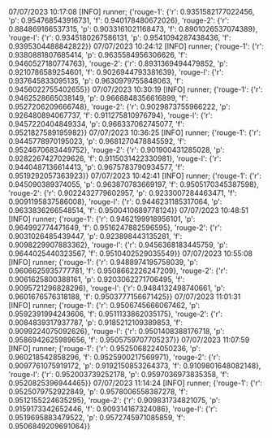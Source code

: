 07/07/2023 10:17:08  [INFO] runner; {'rouge-1': {'r': 0.9351582177022456, 'p': 0.954768543916731, 'f': 0.940178480672026}, 'rouge-2': {'r': 0.884869166537315, 'p': 0.9033161021168473, 'f': 0.8901026537074389}, 'rouge-l': {'r': 0.9345180267586131, 'p': 0.9541094287438436, 'f': 0.9395304488842822}}
07/07/2023 10:24:12  [INFO] runner; {'rouge-1': {'r': 0.9380881807685414, 'p': 0.9635584956306626, 'f': 0.9460527180774763}, 'rouge-2': {'r': 0.8931369494479852, 'p': 0.9210786589254601, 'f': 0.9026944793381639}, 'rouge-l': {'r': 0.937645833095135, 'p': 0.9630979755848063, 'f': 0.9456022755402655}}
07/07/2023 10:30:19  [INFO] runner; {'rouge-1': {'r': 0.9462528665038149, 'p': 0.9668848356616899, 'f': 0.9527206209666748}, 'rouge-2': {'r': 0.9029873755966222, 'p': 0.926480894067737, 'f': 0.911275810976794}, 'rouge-l': {'r': 0.9457220404849334, 'p': 0.966337062745077, 'f': 0.9521827589195982}}
07/07/2023 10:36:25  [INFO] runner; {'rouge-1': {'r': 0.9445778970195023, 'p': 0.9681270478845592, 'f': 0.9524670683449752}, 'rouge-2': {'r': 0.901900431285028, 'p': 0.9282267427029626, 'f': 0.9115031422330981}, 'rouge-l': {'r': 0.9440487136614413, 'p': 0.9675783790934577, 'f': 0.9519292057363923}}
07/07/2023 10:42:41  [INFO] runner; {'rouge-1': {'r': 0.945090389374055, 'p': 0.963870783669197, 'f': 0.9505170345387598}, 'rouge-2': {'r': 0.9022432779602957, 'p': 0.9233007284463471, 'f': 0.9091195837586008}, 'rouge-l': {'r': 0.9446231185317064, 'p': 0.9633836266548514, 'f': 0.9500410689778124}}
07/07/2023 10:48:51  [INFO] runner; {'rouge-1': {'r': 0.9462199918956101, 'p': 0.964992774471649, 'f': 0.9516247882596595}, 'rouge-2': {'r': 0.9031026485439447, 'p': 0.923898443135281, 'f': 0.9098229907883362}, 'rouge-l': {'r': 0.9456368183445759, 'p': 0.9644025440323567, 'f': 0.9510402529035549}}
07/07/2023 10:55:08  [INFO] runner; {'rouge-1': {'r': 0.9488974195758039, 'p': 0.9606625935777781, 'f': 0.9508662226247209}, 'rouge-2': {'r': 0.9061625800388161, 'p': 0.9203062271706495, 'f': 0.9095721296828296}, 'rouge-l': {'r': 0.9484132498740661, 'p': 0.9601676576318188, 'f': 0.9503777156671425}}
07/07/2023 11:01:31  [INFO] runner; {'rouge-1': {'r': 0.9506745666067462, 'p': 0.9592391994243606, 'f': 0.9511133862035175}, 'rouge-2': {'r': 0.9084839317937787, 'p': 0.9185212109389853, 'f': 0.9099224075092626}, 'rouge-l': {'r': 0.9501408388176718, 'p': 0.9586942625989656, 'f': 0.9505759707705237}}
07/07/2023 11:07:59  [INFO] runner; {'rouge-1': {'r': 0.9525068224050236, 'p': 0.960218542858296, 'f': 0.9525900217569971}, 'rouge-2': {'r': 0.9097761075919172, 'p': 0.9192150853264373, 'f': 0.9109801648082148}, 'rouge-l': {'r': 0.952003739252178, 'p': 0.9597036973835358, 'f': 0.9520825396944465}}
07/07/2023 11:14:24  [INFO] runner; {'rouge-1': {'r': 0.9525079752922849, 'p': 0.9578006558387278, 'f': 0.9512155224635295}, 'rouge-2': {'r': 0.909831734821075, 'p': 0.9159173342652446, 'f': 0.909314167324086}, 'rouge-l': {'r': 0.9519695883479522, 'p': 0.9572745971085859, 'f': 0.9506849209691064}}